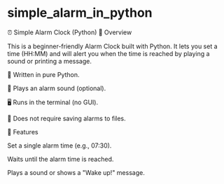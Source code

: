 # simple_alarm_in_python
⏰ Simple Alarm Clock (Python)
📌 Overview

This is a beginner-friendly Alarm Clock built with Python.
It lets you set a time (HH:MM) and will alert you when the time is reached by playing a sound or printing a message.

🐍 Written in pure Python.

🎵 Plays an alarm sound (optional).

🖥 Runs in the terminal (no GUI).

📂 Does not require saving alarms to files.

🚀 Features

Set a single alarm time (e.g., 07:30).

Waits until the alarm time is reached.

Plays a sound or shows a "Wake up!" message.

